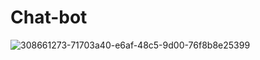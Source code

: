 # Chat-bot
![308661273-71703a40-e6af-48c5-9d00-76f8b8e25399](https://github.com/bisu2580/Chat-bot/assets/74921777/e717afaa-51ec-43f8-8355-3c270e9fe7c1)
